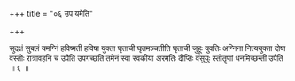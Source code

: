 +++
title = "०६ उप यमेति"

+++

सुदक्षं सुबलं यमग्निं हविष्मती हविषा युक्ता घृताची घृतमञ्चतीति घृताची जुहूः युवतिः अग्निना नित्ययुक्ता दोषा वस्तोः रात्रावहनि च उपैति उपगच्छति तमेनं स्वा स्वकीया अरमतिः दीप्तिः वसुयुः स्तोतॄणां धनमिच्छन्ती उपैति ॥ ६ ॥
